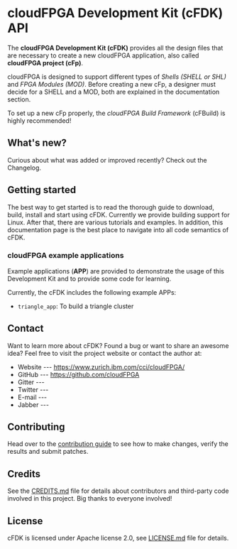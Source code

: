 # cloudFPGA Development Kit (cFDK) API

The **cloudFPGA Development Kit (cFDK)** provides all the design files that are necessary to create a new cloudFPGA application, also called **cloudFPGA project (cFp)**.

cloudFPGA is designed to support different types of *Shells (SHELL or SHL)* and *FPGA Modules (MOD)*.
Before creating a new cFp, a designer must decide for a SHELL and a MOD, both are explained in the documentation section.

To set up a new cFp properly, the *cloudFPGA Build Framework* (cFBuild) is highly recommended!

## What's new?
Curious about what was added or improved recently? Check out the Changelog.

## Getting started
The best way to get started is to read the thorough guide to download, build, install and start using cFDK. 
Currently we provide building support for Linux. After that, there are various tutorials and examples.
In addition, this documentation page is the best place to navigate into all code semantics of cFDK.

### cloudFPGA example applications

Example applications (**APP**) are provided to demonstrate the usage of this Development Kit and to provide some code for learning.

Currently, the cFDK includes the following example APPs:

* `triangle_app`: To build a triangle cluster

## Contact

Want to learn more about cFDK? Found a bug or want to share an awesome idea?
Feel free to visit the project website or contact the author at:

-   Website --- https://www.zurich.ibm.com/cci/cloudFPGA/
-   GitHub --- https://github.com/cloudFPGA
-   Gitter --- 
-   Twitter --- 
-   E-mail --- 
-   Jabber --- 

## Contributing
Head over to the [contribution guide](CONTRIBUTING.md) to see how to make
changes, verify the results and submit patches.


## Credits

See the [CREDITS.md](CREDITS.md) file for details about contributors and
third-party code involved in this project. Big thanks to everyone involved!

## License

cFDK is licensed under Apache license 2.0, see [LICENSE.md](LICENSE.md) file for
details.
